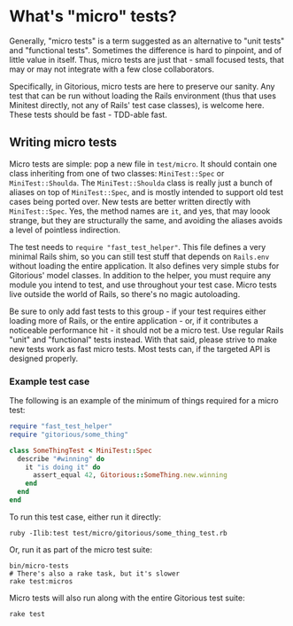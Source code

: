 # What's "micro" tests?

Generally, "micro tests" is a term suggested as an alternative to
"unit tests" and "functional tests". Sometimes the difference is hard
to pinpoint, and of little value in itself. Thus, micro tests are just
that - small focused tests, that may or may not integrate with a few
close collaborators.

Specifically, in Gitorious, micro tests are here to preserve our
sanity. Any test that can be run without loading the Rails environment
(thus that uses Minitest directly, not any of Rails' test case
classes), is welcome here. These tests should be fast - TDD-able fast.

## Writing micro tests

Micro tests are simple: pop a new file in `test/micro`. It should
contain one class inheriting from one of two classes: `MiniTest::Spec`
or `MiniTest::Shoulda`. The `MiniTest::Shoulda` class is really just a
bunch of aliases on top of `MiniTest::Spec`, and is mostly intended to
support old test cases being ported over. New tests are better written
directly with `MiniTest::Spec`. Yes, the method names are `it`, and
yes, that may loook strange, but they are structurally the same, and
avoiding the aliases avoids a level of pointless indirection.

The test needs to `require "fast_test_helper"`. This file defines a
very minimal Rails shim, so you can still test stuff that depends on
`Rails.env` without loading the entire application. It also defines
very simple stubs for Gitorious' model classes. In addition to the
helper, you must require any module you intend to test, and use
throughout your test case. Micro tests live outside the world of
Rails, so there's no magic autoloading.

Be sure to only add fast tests to this group - if your test requires
either loading more of Rails, or the entire application - or, if it
contributes a noticeable performance hit - it should not be a micro
test. Use regular Rails "unit" and "functional" tests instead. With
that said, please strive to make new tests work as fast micro tests.
Most tests can, if the targeted API is designed properly.

### Example test case

The following is an example of the minimum of things required for a
micro test:

```ruby
require "fast_test_helper"
require "gitorious/some_thing"

class SomeThingTest < MiniTest::Spec
  describe "#winning" do
    it "is doing it" do
      assert_equal 42, Gitorious::SomeThing.new.winning
    end
  end
end
```

To run this test case, either run it directly:

    ruby -Ilib:test test/micro/gitorious/some_thing_test.rb

Or, run it as part of the micro test suite:

    bin/micro-tests
    # There's also a rake task, but it's slower
    rake test:micros

Micro tests will also run along with the entire Gitorious test suite:

    rake test
